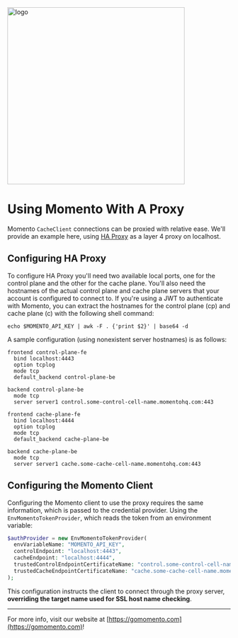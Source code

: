 <img src="https://docs.momentohq.com/img/logo.svg" alt="logo" width="400"/>

# Using Momento With A Proxy

Momento `CacheClient` connections can be proxied with relative ease. We'll provide an example here, using
[HA Proxy](https://www.haproxy.com/) as a layer 4 proxy on localhost.

## Configuring HA Proxy

To configure HA Proxy you'll need two available local ports, one for the control plane and the other for the cache
plane. You'll also need the hostnames of the actual control plane and cache plane servers that your account is
configured to connect to. If you're using a JWT to authenticate with Momento, you can extract the hostnames for the
control plane (cp) and cache plane (c) with the following shell command:

```shell
echo $MOMENTO_API_KEY | awk -F . {'print $2}' | base64 -d
```

A sample configuration (using nonexistent server hostnames) is as follows:

```text
frontend control-plane-fe
  bind localhost:4443
  option tcplog
  mode tcp
  default_backend control-plane-be

backend control-plane-be
  mode tcp
  server server1 control.some-control-cell-name.momentohq.com:443

frontend cache-plane-fe
  bind localhost:4444
  option tcplog
  mode tcp
  default_backend cache-plane-be

backend cache-plane-be
  mode tcp
  server server1 cache.some-cache-cell-name.momentohq.com:443
```

## Configuring the Momento Client

Configuring the Momento client to use the proxy requires the same information, which is passed to the credential
provider. Using the `EnvMomentoTokenProvider`, which reads the token from an environment variable:

```php
$authProvider = new EnvMomentoTokenProvider(
  envVariableName: "MOMENTO_API_KEY",
  controlEndpoint: "localhost:4443",
  cacheEndpoint: "localhost:4444",
  trustedControlEndpointCertificateName: "control.some-control-cell-name.momentohq.com",
  trustedCacheEndpointCertificateName: "cache.some-cache-cell-name.momentohq.com"
);
```

This configuration instructs the client to connect through the proxy server, **overriding the target name used for SSL
host name checking**.

----------------------------------------------------------------------------------------
For more info, visit our website at [https://gomomento.com](https://gomomento.com)!
